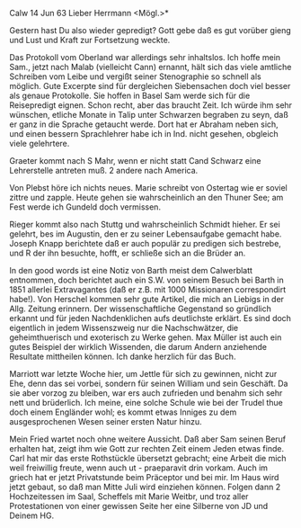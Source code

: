  Calw 14 Jun 63
Lieber Herrmann <Mögl.>*

Gestern hast Du also wieder gepredigt? Gott gebe daß es gut vorüber gieng und Lust und Kraft zur Fortsetzung weckte.

Das Protokoll vom Oberland war allerdings sehr inhaltslos. Ich hoffe mein Sam., jetzt nach Malab (vielleicht Cann) ernannt, hält sich das viele amtliche Schreiben vom Leibe und vergißt seiner Stenographie so schnell als möglich. Gute Excerpte sind für dergleichen Siebensachen doch viel besser als genaue Protokolle. Sie hoffen in Basel Sam werde sich für die Reisepredigt eignen. Schon recht, aber das braucht Zeit. Ich würde ihm sehr wünschen, etliche Monate in Talip unter Schwarzen begraben zu seyn, daß er ganz in die Sprache getaucht werde. Dort hat er Abraham neben sich, und einen bessern Sprachlehrer habe ich in Ind. nicht gesehen, obgleich viele gelehrtere.

Graeter kommt nach S Mahr, wenn er nicht statt Cand Schwarz eine Lehrerstelle antreten muß. 2 andere nach America.

Von Plebst höre ich nichts neues. Marie schreibt von Ostertag wie er soviel zittre und zapple. Heute gehen sie wahrscheinlich an den Thuner See; am Fest werde ich Gundeld doch vermissen.

Rieger kommt also nach Stuttg und wahrscheinlich Schmidt hieher. Er sei gelehrt, bes im Augustin, den er zu seiner Lebensaufgabe gemacht habe. Joseph Knapp berichtete daß er auch populär zu predigen sich bestrebe, und R der ihn besuchte, hofft, er schließe sich an die Brüder an.

In den good words ist eine Notiz von Barth meist dem Calwerblatt entnommen, doch berichtet auch ein S.W. von seinem Besuch bei Barth in 1851 allerlei Extravagantes (daß er z.B. mit 1000 Missionaren correspondirt habe!). Von Herschel kommen sehr gute Artikel, die mich an Liebigs in der Allg. Zeitung erinnern. Der wissenschaftliche Gegenstand so gründlich erkannt und für jeden Nachdenklichen aufs deutlichste erklärt. Es sind doch eigentlich in jedem Wissenszweig nur die Nachschwätzer, die geheimthuerisch und exoterisch zu Werke gehen. Max Müller ist auch ein gutes Beispiel der wirklich Wissenden, die darum Andern anziehende Resultate mittheilen können. Ich danke herzlich für das Buch.

Marriott war letzte Woche hier, um Jettle für sich zu gewinnen, nicht zur Ehe, denn das sei vorbei, sondern für seinen William und sein Geschäft. Da sie aber vorzog zu bleiben, war ers auch zufrieden und benahm sich sehr nett und brüderlich. Ich meine, eine solche Schule wie bei der Trudel thue doch einem Engländer wohl; es kommt etwas Inniges zu dem ausgesprochenen Wesen seiner ersten Natur hinzu.

Mein Fried wartet noch ohne weitere Aussicht. Daß aber Sam seinen Beruf erhalten hat, zeigt ihm wie Gott zur rechten Zeit einem Jeden etwas finde. Carl hat mir das erste Rothstückle übersetzt gebracht; eine Arbeit die mich weil freiwillig freute, wenn auch ut - praeparavit drin vorkam. Auch im griech hat er jetzt Privatstunde beim Präceptor und bei mir. 
Im Haus wird jetzt gebaut, so daß man Mitte Juli wird einziehen können. Folgen dann 2 Hochzeitessen im Saal, Scheffels mit Marie Weitbr, und troz aller Protestationen von einer gewissen Seite her eine Silberne von JD und Deinem
 HG.

